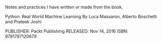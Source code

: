 Notes and practices I have written or made from the book,

Python: Real World Machine Learning
By Luca Massaron, Alberto Boschetti and Prateek Joshi

PUBLISHER: Packt Publishing
RELEASED: Nov 14, 2016
ISBN: 9781787120679
